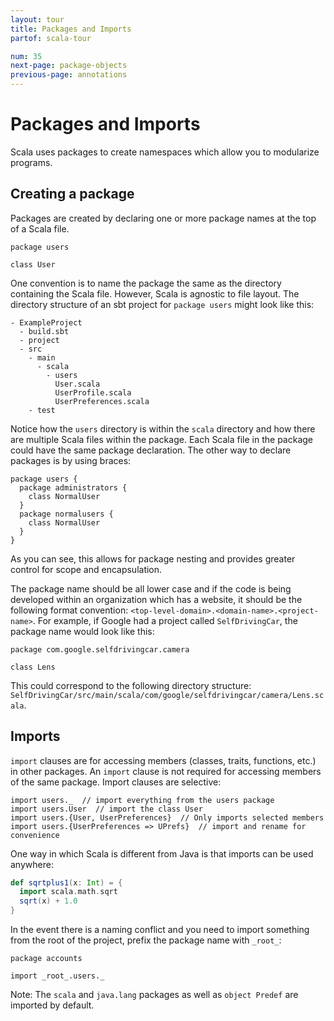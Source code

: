 ```yaml
---
layout: tour
title: Packages and Imports
partof: scala-tour

num: 35
next-page: package-objects
previous-page: annotations
---
```


# Packages and Imports
Scala uses packages to create namespaces which allow you to modularize programs.

## Creating a package
Packages are created by declaring one or more package names at the top of a Scala file.

```
package users

class User
```
One convention is to name the package the same as the directory containing the Scala file. However, Scala is agnostic to file layout. The directory structure of an sbt project for `package users` might look like this:
```
- ExampleProject
  - build.sbt
  - project
  - src
    - main
      - scala
        - users
          User.scala
          UserProfile.scala
          UserPreferences.scala
    - test
```
Notice how the `users` directory is within the `scala` directory and how there are multiple Scala files within the package. Each Scala file in the package could have the same package declaration. The other way to declare packages is by using braces:
```
package users {
  package administrators {
    class NormalUser
  }
  package normalusers {
    class NormalUser
  }
}
```
As you can see, this allows for package nesting and provides greater control for scope and encapsulation.

The package name should be all lower case and if the code is being developed within an organization which has a website, it should be the following format convention: `<top-level-domain>.<domain-name>.<project-name>`. For example, if Google had a project called `SelfDrivingCar`, the package name would look like this:
```
package com.google.selfdrivingcar.camera

class Lens
```
This could correspond to the following directory structure: `SelfDrivingCar/src/main/scala/com/google/selfdrivingcar/camera/Lens.scala`.

## Imports
`import` clauses are for accessing members (classes, traits, functions, etc.) in other packages. An `import` clause is not required for accessing members of the same package. Import clauses are selective:
```
import users._  // import everything from the users package
import users.User  // import the class User
import users.{User, UserPreferences}  // Only imports selected members
import users.{UserPreferences => UPrefs}  // import and rename for convenience
```

One way in which Scala is different from Java is that imports can be used anywhere:

```scala mdoc
def sqrtplus1(x: Int) = {
  import scala.math.sqrt
  sqrt(x) + 1.0
}
```
In the event there is a naming conflict and you need to import something from the root of the project, prefix the package name with `_root_`:
```
package accounts

import _root_.users._
```


Note: The `scala` and `java.lang` packages as well as `object Predef` are imported by default.
